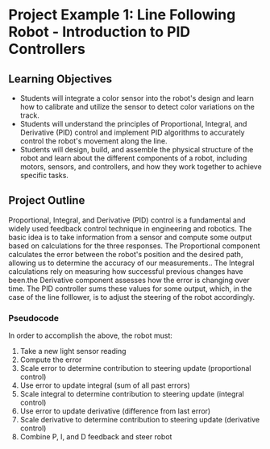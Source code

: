 # Project Example 1: Line Following Robot - Introduction to PID Controllers

## Learning Objectives
- Students will integrate a color sensor into the robot's design and learn how to calibrate and utilize the sensor to detect color variations on the track.
- Students will understand the principles of Proportional, Integral, and Derivative (PID) control and implement PID algorithms to accurately control the robot's movement along the line.
- Students will design, build, and assemble the physical structure of the robot and learn about the different components of a robot, including motors, sensors, and controllers, and how they work together to achieve specific tasks.

## Project Outline
Proportional, Integral, and Derivative (PID) control is a fundamental and widely used feedback control technique in engineering and robotics. The basic idea is to take information from a sensor and compute some output based on calculations for the three responses. The Proportional component calculates the error between the robot's position and the desired path, allowing us to determine the accuracy of our measurements.. The Integral calculations rely on measuring how successful previous changes have been.the Derivative component assesses how the error is changing over time. The PID controller sums these values for some output, which, in the case of the line folllower, is to adjust the steering of the robot accordingly. 

### Pseudocode 

In order to accomplish the above, the robot must:
1. Take a new light sensor reading
1. Compute the error
1. Scale error to determine contribution to steering update (proportional control)
1. Use error to update integral (sum of all past errors)
1. Scale integral to determine contribution to steering update (integral control)
1. Use error to update derivative (difference from last error)
1. Scale derivative to determine contribution to steering update (derivative control)
1. Combine P, I, and D feedback and steer robot
